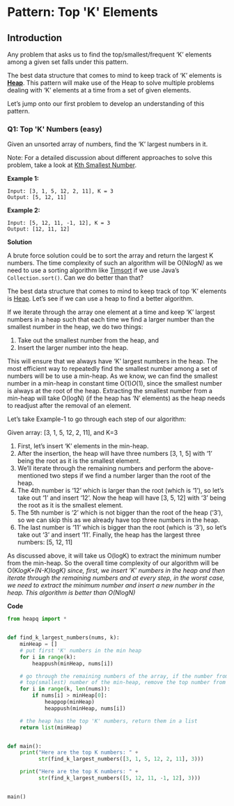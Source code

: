 # Pattern: Top 'K' Elements

## Introduction

Any problem that asks us to find the top/smallest/frequent ‘K’ elements among a given set falls under this pattern.

The best data structure that comes to mind to keep track of ‘K’ elements is **[Heap](https://en.wikipedia.org/wiki/Heap_(data_structure))**. This pattern will make use of the Heap to solve multiple problems dealing with ‘K’ elements at a time from a set of given elements.

Let’s jump onto our first problem to develop an understanding of this pattern.

### Q1: Top 'K' Numbers (easy)

Given an unsorted array of numbers, find the ‘K’ largest numbers in it.

Note: For a detailed discussion about different approaches to solve this problem, take a look at [Kth Smallest Number](https://www.educative.io/collection/page/5668639101419520/5671464854355968/4817079184130048).

**Example 1:**

```
Input: [3, 1, 5, 12, 2, 11], K = 3
Output: [5, 12, 11]
```

**Example 2:**

```
Input: [5, 12, 11, -1, 12], K = 3
Output: [12, 11, 12]
```

**Solution**

A brute force solution could be to sort the array and return the largest K numbers. The time complexity of such an algorithm will be O(N*logN)* as we need to use a sorting algorithm like [Timsort](https://en.wikipedia.org/wiki/Timsort) if we use Java’s `Collection.sort()`. Can we do better than that?

The best data structure that comes to mind to keep track of top ‘K’ elements is [Heap](https://en.wikipedia.org/wiki/Heap_(data_structure)). Let’s see if we can use a heap to find a better algorithm.

If we iterate through the array one element at a time and keep ‘K’ largest numbers in a heap such that each time we find a larger number than the smallest number in the heap, we do two things:

1. Take out the smallest number from the heap, and
2. Insert the larger number into the heap.

This will ensure that we always have ‘K’ largest numbers in the heap. The most efficient way to repeatedly find the smallest number among a set of numbers will be to use a min-heap. As we know, we can find the smallest number in a min-heap in constant time O(1)*O*(1), since the smallest number is always at the root of the heap. Extracting the smallest number from a min-heap will take O(logN) (if the heap has ‘N’ elements) as the heap needs to readjust after the removal of an element.

Let’s take Example-1 to go through each step of our algorithm:

Given array: [3, 1, 5, 12, 2, 11], and K=3

1. First, let’s insert ‘K’ elements in the min-heap.
2. After the insertion, the heap will have three numbers [3, 1, 5] with ‘1’ being the root as it is the smallest element.
3. We’ll iterate through the remaining numbers and perform the above-mentioned two steps if we find a number larger than the root of the heap.
4. The 4th number is ‘12’ which is larger than the root (which is ‘1’), so let’s take out ‘1’ and insert ‘12’. Now the heap will have [3, 5, 12] with ‘3’ being the root as it is the smallest element.
5. The 5th number is ‘2’ which is not bigger than the root of the heap (‘3’), so we can skip this as we already have top three numbers in the heap.
6. The last number is ‘11’ which is bigger than the root (which is ‘3’), so let’s take out ‘3’ and insert ‘11’. Finally, the heap has the largest three numbers: [5, 12, 11]

As discussed above, it will take us O(logK) to extract the minimum number from the min-heap. So the overall time complexity of our algorithm will be O(K*logK+(N-K)*logK) since, first, we insert ‘K’ numbers in the heap and then iterate through the remaining numbers and at every step, in the worst case, we need to extract the minimum number and insert a new number in the heap. This algorithm is better than O(N*logN)*

**Code**

```python
from heapq import *


def find_k_largest_numbers(nums, k):
    minHeap = []
    # put first 'K' numbers in the min heap
    for i in range(k):
        heappush(minHeap, nums[i])

    # go through the remaining numbers of the array, if the number from the array is bigger than the
    # top(smallest) number of the min-heap, remove the top number from heap and add the number from array
    for i in range(k, len(nums)):
        if nums[i] > minHeap[0]:
            heappop(minHeap)
            heappush(minHeap, nums[i])

    # the heap has the top 'K' numbers, return them in a list
    return list(minHeap)


def main():
    print("Here are the top K numbers: " +
          str(find_k_largest_numbers([3, 1, 5, 12, 2, 11], 3)))

    print("Here are the top K numbers: " +
          str(find_k_largest_numbers([5, 12, 11, -1, 12], 3)))


main()
```

